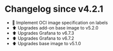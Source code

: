 # Changelog since v4.2.1
- 🔨 Implement OCI image specification on labels 
- ⬆ Upgrades add-on base image to v5.2.0 
- ⬆ Upgrades Grafana to v6.7.3 
- ⬆ Upgrades Grafana to v6.7.2 
- ⬆ Upgrades base image to v5.1.0 
